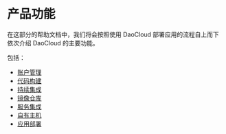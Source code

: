 # 产品功能

在这部分的帮助文档中，我们将会按照使用 DaoCloud 部署应用的流程自上而下依次介绍 DaoCloud 的主要功能。

包括：

* [账户管理](profiles/README.md)
* [代码构建](image-build/README.md)
* [持续集成](continuous-integration/README.md)
* [镜像仓库](packages.md)
* [服务集成](services.md)
* [自有主机](runtimes/README.md)
* [应用部署](deployment.md)
